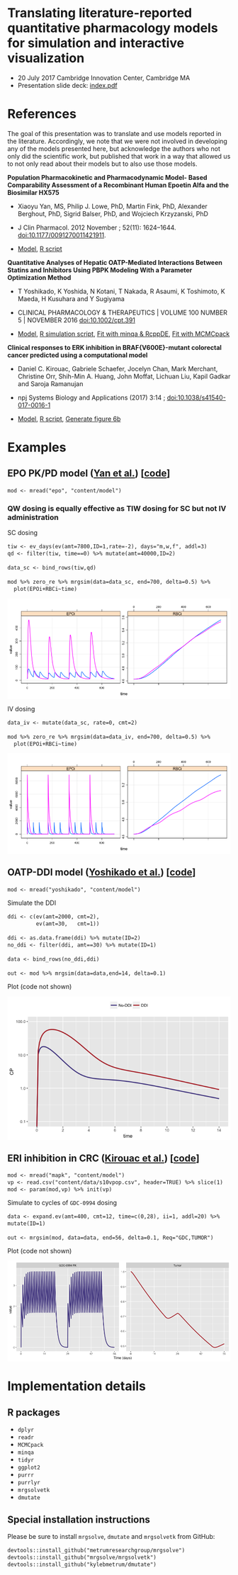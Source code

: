Translating literature-reported quantitative pharmacology models for simulation and interactive visualization
=============================================================================================================

-   20 July 2017 Cambridge Innovation Center, Cambridge MA
-   Presentation slide deck: [index.pdf](index.pdf)

References
==========

The goal of this presentation was to translate and use models reported
in the literature. Accordingly, we note that we were not involved in
developing any of the models presented here, but acknowledge the authors
who not only did the scientific work, but published that work in a way
that allowed us to not only read about their models but to also use
those models.

<a name="epo"></a> **Population Pharmacokinetic and Pharmacodynamic
Model- Based Comparability Assessment of a Recombinant Human Epoetin
Alfa and the Biosimilar HX575**

-   Xiaoyu Yan, MS, Philip J. Lowe, PhD, Martin Fink, PhD, Alexander
    Berghout, PhD, Sigrid Balser, PhD, and Wojciech Krzyzanski, PhD

-   J Clin Pharmacol. 2012 November ; 52(11): 1624–1644.
    <doi:10.1177/0091270011421911>.

-   [Model](content/model/epo.cpp), [R script](content/epo.R)

<a name="ddi"></a> **Quantitative Analyses of Hepatic OATP-Mediated
Interactions Between Statins and Inhibitors Using PBPK Modeling With a
Parameter Optimization Method**

-   T Yoshikado, K Yoshida, N Kotani, T Nakada, R Asaumi, K Toshimoto, K
    Maeda, H Kusuhara and Y Sugiyama

-   CLINICAL PHARMACOLOGY & THERAPEUTICS | VOLUME 100 NUMBER 5 |
    NOVEMBER 2016 <doi:10.1002/cpt.391>

-   [Model](content/model/yoshikado.cpp), [R simulation
    script](content/yoshikado.R), [Fit with minqa &
    RcppDE](content/fit.R), [Fit with MCMCpack](content/fit_mcmc.R)

<a name="erki"></a> **Clinical responses to ERK inhibition in
BRAF{V600E}-mutant colorectal cancer predicted using a computational
model**

-   Daniel C. Kirouac, Gabriele Schaefer, Jocelyn Chan, Mark Merchant,
    Christine Orr, Shih-Min A. Huang, John Moffat, Lichuan Liu, Kapil
    Gadkar and Saroja Ramanujan

-   npj Systems Biology and Applications (2017) 3:14 ;
    <doi:10.1038/s41540-017-0016-1>

-   [Model](content/model/mapk.cpp), [R script](content/mapk.R),
    [Generate figure 6b](content/mapk_figure.R)

Examples
========

EPO PK/PD model ([Yan et al.](#epo)) \[[code](content/model/epo.cpp)\]
----------------------------------------------------------------------

    mod <- mread("epo", "content/model")

### QW dosing is equally effective as TIW dosing for SC but not IV administration

SC dosing

    tiw <- ev_days(ev(amt=7800,ID=1,rate=-2), days="m,w,f", addl=3)
    qd <- filter(tiw, time==0) %>% mutate(amt=40000,ID=2)

    data_sc <- bind_rows(tiw,qd)

    mod %>% zero_re %>% mrgsim(data=data_sc, end=700, delta=0.5) %>% 
      plot(EPOi+RBCi~time)

<img src="content/img/README-unnamed-chunk-4-1.png" style="display: block; margin: auto;" />

IV dosing

    data_iv <- mutate(data_sc, rate=0, cmt=2)

    mod %>% zero_re %>% mrgsim(data=data_iv, end=700, delta=0.5) %>% 
      plot(EPOi+RBCi~time)

<img src="content/img/README-unnamed-chunk-6-1.png" style="display: block; margin: auto;" />

OATP-DDI model ([Yoshikado et al.](#ddi)) \[[code](content/model/yoshikado.cpp)\]
---------------------------------------------------------------------------------

    mod <- mread("yoshikado", "content/model")

Simulate the DDI

    ddi <- c(ev(amt=2000, cmt=2),
             ev(amt=30,   cmt=1))

    ddi <- as.data.frame(ddi) %>% mutate(ID=2)
    no_ddi <- filter(ddi, amt==30) %>% mutate(ID=1)

    data <- bind_rows(no_ddi,ddi)

    out <- mod %>% mrgsim(data=data,end=14, delta=0.1)

Plot (code not shown)

<img src="content/img/README-unnamed-chunk-9-1.png" style="display: block; margin: auto;" />

ERI inhibition in CRC ([Kirouac et al.](#erki)) \[[code](content/model/mapk.cpp)\]
----------------------------------------------------------------------------------

    mod <- mread("mapk", "content/model")
    vp <- read.csv("content/data/s10vpop.csv", header=TRUE) %>% slice(1)
    mod <- param(mod,vp) %>% init(vp)

Simulate to cycles of `GDC-0994` dosing

    data <- expand.ev(amt=400, cmt=12, time=c(0,28), ii=1, addl=20) %>% mutate(ID=1)

    out <- mrgsim(mod, data=data, end=56, delta=0.1, Req="GDC,TUMOR")

Plot (code not shown)

<img src="content/img/README-unnamed-chunk-12-1.png" style="display: block; margin: auto;" />

Implementation details
======================

R packages
----------

-   `dplyr`
-   `readr`
-   `MCMCpack`
-   `minqa`
-   `tidyr`
-   `ggplot2`
-   `purrr`
-   `purrlyr`
-   `mrgsolvetk`
-   `dmutate`

Special installation instructions
---------------------------------

Please be sure to install `mrgsolve`, `dmutate` and `mrgsolvetk` from
GitHub:

    devtools::install_github("metrumresearchgroup/mrgsolve")
    devtools::install_github("mrgsolve/mrgsolvetk")
    devtools::install_github("kylebmetrum/dmutate")
